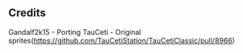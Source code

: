 ## Credits

Gandalf2k15 - Porting
TauCeti - Original sprites(https://github.com/TauCetiStation/TauCetiClassic/pull/8966)
